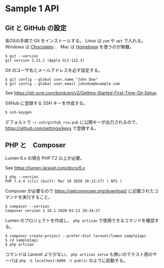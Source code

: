 Sample 1 API
=====

## Git と GitHub の設定

各OSの手順で Git をインストールする。
Linux は ``yum`` や ``apt`` で入れる。
Windows は [Chocolatey](https://chocolatey.org/) 、
Mac は [Homebrew](https://brew.sh/) を使うのが無難。

```
$ git --version 
git version 2.21.1 (Apple Git-122.3)
```

Git のユーザ名とメールアドレスを必ず設定する。

```
$ git config --global user.name "John Doe"
$ git config --global user.email johndoe@example.com
```
See https://git-scm.com/book/en/v2/Getting-Started-First-Time-Git-Setup

GitHub に登録する SSH キーを作成する。

```
$ ssh-keygen
```

デフォルトで ``~/.ssh/github_rsa.pub`` に公開キーが出力されるので、
https://github.com/settings/keys で登録する。


## PHP と　Composer

Lumen 6.x の場合 PHP 7.2 以上が必要。

See https://lumen.laravel.com/docs/6.x

```
$ php --version
PHP 7.4.4 (cli) (built: Mar 19 2020 20:12:27) ( NTS )
```

Composer が必要なので https://getcomposer.org/download/ に記載されたコマンドを実行すること。

```
$ composer --version
Composer version 1.10.1 2020-03-13 20:34:27
```

Lumen のプロジェクトを作成し、 ``php artisan`` で使用できるコマンドを確認する。

```
$ composer create-project --prefer-dist laravel/lumen sample1api
$ cd sample1api
$ php artisan 
```

コマンドは Laravel より少ない。
``php artisan serve`` も無いのでテスト用のサーバは
``php -S localhost:8000 -t public`` のように起動する。
